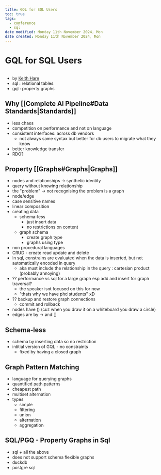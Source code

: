 ```yaml
---
title: GQL for SQL Users
toc: true
tags:
  - conference
  - sql
date modified: Monday 11th November 2024, Mon
date created: Monday 11th November 2024, Mon
---
```


# GQL for SQL Users
```toc
```
- by [Keith Hare](https://neo4j.com/blog/bringing-approved-gql-project-into-focus/?ref=blog)
- sql : relational tables
- gql : property graphs

## Why [[Complete AI Pipeline#Data Standards|Standards]]
- less chaos
- competition on performance and not on language
- consistent interfaces: across db vendors
	- not always same syntax but better for db users to migrate what they know
- better knowledge transfer
- RDO?

## Property [[Graphs#Graphs|Graphs]]
- nodes and relationships -> synthetic identity
- query without knowing relationship
- the "problem" -> not recognising the problem is a graph
- node/edge
- case sensitive names
- linear composition
- creating data
	- schema-less
		- just insert data
		- no restrictions on content
	- graph schema
		- create graph type
		- graphs using type
- non procedural languages
- CRUD - create read update and delete
- In sql, constrains are evaluated when the data is inserted, but not automatically encoded in query
	- aka must include the relationship in the query : cartesian product (probably annoying)
- ?? performance vs sql for a large graph esp add and insert for graph traversal?
	- the speaker isnt focused on this for now
	- "thats why we have phd students" xD
- ?? backup and restore graph connections
	- commit and rollback
- nodes have () (cuz when you draw it on a whiteboard you draw a circle)
- edges are by -> and []

## Schema-less
- schema by inserting data so no restriction
- intitial version of GQL - no constraints
	- fixed by having a closed graph

## Graph Pattern Matching
- language for querying graphs
- quantified path patterns
- cheapest path
- multiset alternation
- types
	- simple
	- filtering
	- union
	- alternation
	- aggregation

## SQL/PGQ - Property Graphs in Sql
- sql + all the above
- does not support schema flexible graphs
- duckdb
- postgre sql